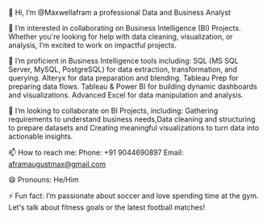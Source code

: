 👋 Hi, I’m @Maxwellafram a professional Data and Business Analyst

👀 I’m interested in collaborating on Business Intelligence (BI) Projects. Whether you're looking for help with data cleaning, visualization, 
or analysis, I’m excited to work on impactful projects.

🌱 I’m proficient in Business Intelligence tools including:
SQL (MS SQL Server, MySQL, PostgreSQL) for data extraction, transformation, and querying.
Alteryx for data preparation and blending.
Tableau Prep for preparing data flows.
Tableau & Power BI for building dynamic dashboards and visualizations.
Advanced Excel for data manipulation and analysis.

💞️ I’m looking to collaborate on BI Projects, including:
Gathering requirements to understand business needs,Data cleaning and structuring to prepare datasets and 
Creating meaningful visualizations to turn data into actionable insights.

📫 How to reach me:
Phone: +91 9044690897
Email: aframaugustmax@gmail.com

😄 Pronouns: He/Him

⚡ Fun fact: I’m passionate about soccer and love spending time at the gym. Let's talk about fitness goals or the latest football matches!


<!---
Maxwellafram/Maxwellafram is a ✨ special ✨ repository because its `README.md` (this file) appears on your GitHub profile.
You can click the Preview link to take a look at your changes.
--->
